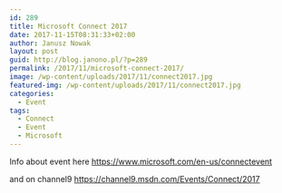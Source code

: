 ```yaml
---
id: 289
title: Microsoft Connect 2017
date: 2017-11-15T08:31:33+02:00
author: Janusz Nowak
layout: post
guid: http://blog.janono.pl/?p=289
permalink: /2017/11/microsoft-connect-2017/
image: /wp-content/uploads/2017/11/connect2017.jpg
featured-img: /wp-content/uploads/2017/11/connect2017.jpg
categories:
  - Event
tags:
  - Connect
  - Event
  - Microsoft
---
```

Info about event here <https://www.microsoft.com/en-us/connectevent>

and on channel9 <https://channel9.msdn.com/Events/Connect/2017>